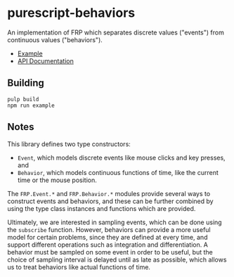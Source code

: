 # purescript-behaviors

An implementation of FRP which separates discrete values ("events") from
continuous values ("behaviors").

- [Example](test/Main.purs)
- [API Documentation](generated-docs/FRP)

## Building

```
pulp build
npm run example
```

## Notes

This library defines two type constructors:

- `Event`, which models discrete events like mouse clicks and key presses, and
- `Behavior`, which models continuous functions of time, like the current time or the mouse position.

The `FRP.Event.*` and `FRP.Behavior.*` modules provide several ways to construct
events and behaviors, and these can be further combined by using the type class
instances and functions which are provided.

Ultimately, we are interested in sampling events, which can be done using the `subscribe` function.
However, behaviors can provide a more useful model for certain problems, since they are defined
at every time, and support different operations such as integration and differentiation. A behavior
must be sampled on some event in order to be useful, but the choice of sampling interval is delayed
until as late as possible, which allows us to treat behaviors like actual functions of time.
